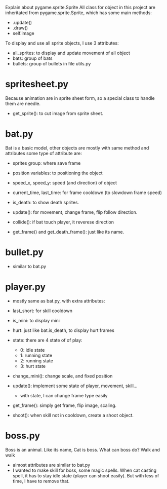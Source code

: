 Explain about pygame.sprite.Sprite
All class for object in this project are inheritated from pygame.sprite.Sprite, which has some main methods:
- .update()
- .draw()
- self.image

To display and use all sprite objects, I use 3 attributes:
- all_sprites: to display and update movement of all object
- bats: group of bats
- bullets: group of bullets
in file utils.py

# spritesheet.py
Because animation are in sprite sheet form, so a special class to handle them are needle.
- get_sprite(): to cut image from sprite sheet.

# bat.py
Bat is a basic model, other objects are mostly with same method and attributes
some type of attribute are:
- sprites group: where save frame
- position variables: to positioning the object
- speed_x, speed_y: speed (and direction) of object
- current_time, last_time: for frame cooldown (to slowdown frame speed)
- is_death: to show death sprites.

- update(): for movement, change frame, flip follow direction.
- collide(): if bat touch player, it reverese direction
- get_frame() and get_death_frame(): just like its name.


# bullet.py
- similar to bat.py
# player.py
- mostly same as bat.py, with extra attributes:

- last_short: for skill cooldown
- is_mini: to display mini 
- hurt: just like bat.is_death, to display hurt frames
- state: there are 4 state of of play:
    - 0: idle state
    - 1: running state
    - 2: running state
    - 3: hurt state

- change_mini(): change scale, and fixed position
- update(): implement some state of player, movement, skill...
    - with state, I can change frame type easily
- get_frame(): simply get frame, flip image, scaling.
- shoot(): when skill not in cooldown, create a shoot object.


# boss.py
Boss is an animal. Like its name, Cat is boss.
What can boss do? Walk and walk

- almost attributes are similar to bat.py
- I wanted to make skill for boss, some magic spells. When cat casting spell, it has to stay idle state (player can shoot easily). But with less of time, I have to remove that.

